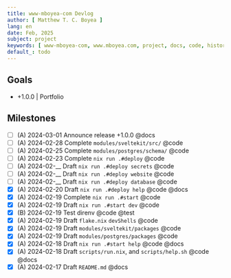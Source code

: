 ```yaml
---
title: www-mboyea-com Devlog
author: [ Matthew T. C. Boyea ]
lang: en
date: Feb, 2025
subject: project
keywords: [ www-mboyea-com, www.mboyea.com, project, docs, code, history, log ]
default_: todo
---
```


## Goals

- +1.0.0 | Portfolio

## Milestones

- [ ] (A) 2024-03-01 Announce release +1.0.0 @docs
- [ ] (A) 2024-02-28 Complete `modules/sveltekit/src/` @code
- [ ] (A) 2024-02-25 Complete `modules/postgres/schema/` @code
- [ ] (A) 2024-02-23 Complete `nix run .#deploy` @code
- [ ] (A) 2024-02-__ Draft `nix run .#deploy secrets` @code
- [ ] (A) 2024-02-__ Draft `nix run .#deploy website` @code
- [ ] (A) 2024-02-__ Draft `nix run .#deploy database` @code
- [x] (A) 2024-02-20 Draft `nix run .#deploy help` @code @docs
- [x] (A) 2024-02-19 Complete `nix run .#start` @code
- [x] (A) 2024-02-19 Draft `nix run .#start dev` @code
- [x] (B) 2024-02-19 Test direnv @code @test
- [x] (A) 2024-02-19 Draft `flake.nix` `devShells` @code
- [x] (A) 2024-02-19 Draft `modules/sveltekit/packages`  @code
- [x] (A) 2024-02-19 Draft `modules/postgres/packages`  @code
- [x] (A) 2024-02-18 Draft `nix run .#start help` @code @docs
- [x] (A) 2024-02-18 Draft `scripts/run.nix`, and `scripts/help.sh` @code @docs
- [x] (A) 2024-02-17 Draft `README.md` @docs
